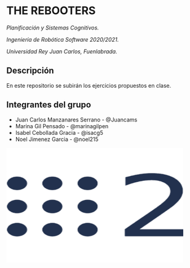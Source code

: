 # THE REBOOTERS

_Planificación y Sistemas Cognitivos._

_Ingeniería de Robótica Software 2020/2021._

_Universidad Rey Juan Carlos, Fuenlabrada._

## Descripción

En este repositorio se subirán los ejercicios propuestos en clase.

## Integrantes del grupo

* Juan Carlos Manzanares Serrano - @Juancams
* Marina Gil Pensado - @marinagilpen
* Isabel Cebollada Gracia - @isacg5
* Noel Jimenez Garcia - @noel215

<img align="center" width="460" height="300" src="https://github.com/Juancams/plan_sist_cogn/blob/main/resources/ros2.png">